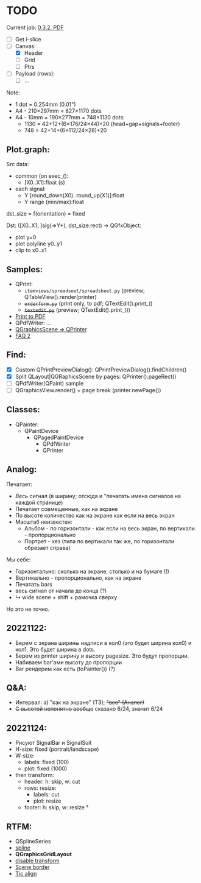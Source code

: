 # TODO

Current job: [0.3.2. PDF](https://github.com/tieugene/iosc.py/issues/191)

- [ ] Get i-slice
- [ ] Canvas:
  + [x] Header
  + [ ] Grid
  + [ ] Ptrs
- [ ] Payload (rows):
  + [ ] &hellip;

Note:
- 1 dot = 0.254mm (0.01")
- A4 - 210×297mm = 827×1170 dots
- A4 - 10mm = 190×277mm = 748×1130 dots:
  + 1130 = 42+12+(6×176/24×44)+20 (head+gap+signals+footer)
  + 748 = 42+14+(6×112/24×28)+20

## Plot.graph:

Src data:
- common (on exec_():
  + \[X0..X1]:float (s)
- each signal:
  + Y [round_down(X0)..round_up(X1)]:float
  + Y range (min/max):float

dst_size = f(orientation) = fixed

Dst: ([X0..X1, ]sig(=>Y*), dst_size:rect) -> QGfxObject:
- plot y=0
- plot polyline y0..y1
- clip to x0..x1

## Samples:
- QPrint:
  - `itemviews/spreadseet/spreadsheet.py` (preview; QTableView().render(printer)
  - ~~`orderform.py`~~ (print only, to pdf; QTextEdit().print_()
  - ~~`textedit.py`~~ (preview; QTextEdit().print_())
- [Print to PDF](https://wiki.qt.io/Exporting_a_document_to_PDF)
- QPdfWriter: &hellip;
- [QGraphicsScene &rArr; QPrinter](https://www.qtcentre.org/threads/47972-Render-QGraphicsScene-to-a-QPrinter-to-export-PDF)
- [FAQ 2](https://stackoverflow.com/questions/35034953/printing-qgraphicsscene-cuts-objects-in-half)

## Find:
- [x] Custom QPrintPreviewDialog(): QPrintPreviewDialog().findChildren()
- [x] Split QLayout|QGRaphicsScene by pages: QPrinter().pageRect()
- [ ] QPdfWriter(QPaint) sample
- [ ] QGraphicsView.render() + page break (printer.newPage())

## Classes:
- QPainter:
  + QPaintDevice
    * QPagedPaintDevice
      - QPdfWriter
      - QPrinter

## Analog:

Печатает:

- _Весь_ сигнал (в ширину; отсюда и "печатать имена сигналов на каждой странице)
- Печатает совмещенные, как на экране
- По высоте количество как на экране как если на весь экран
- Масштаб неизвестен:
  + Альбом - по горизонтали - как если на весь экран, по вертикали - пропорционально
  + Портрет - хез (типа по вертикали так же, по горизонтали обрезает справа)

Мы себе:
- Горизонтально: сколько на экране, столько и на бумаге (!)
- Вертикально - пропорционально, как на экране
- Печатать bars
- весь сигнал от начала до конца (?)
- &rdsh; wide scene + shift + рамочка сверху

Но это не точно.

## 20221122:
- Берем с экрана ширины надписи в кол0 (это будет ширина кол0) и кол1. Это будет ширина в dots.
- Берем из printer ширину и высоту pagesize. Это будут пропорции.  
- Набиваем bar'ами высоту до пропорции
- Bar рендерим как есть (toPainter()) (?)

## Q&A:
- Интервал: a) "как на экране" (ТЗ); ~~"все" (Аналог)~~
- ~~С высотой непонятно вообще~~ сказано 6/24, значит 6/24

## 20221124:
- Рисуют SignalBar и SignalSuit
- H-size: fixed (portrait/landscape)
- W-size:
  + labels: fixed (100)
  + plot: fixed (1000)
- then transform:
  + header: h: skip, w: cut
  + rows: resize:
    + labels: cut
    + plot: resize
  + footer: h: skip, w: resize
&deg;

## RTFM:
- QSplineSeries
- [spline](https://www.toptal.com/c-plus-plus/rounded-corners-bezier-curves-qpainter)
- **QGraphicsGridLayout**
- [disable transform](https://stackoverflow.com/questions/1222914/qgraphicsview-and-qgraphicsitem-don%C2%B4t-scale-item-when-scaling-the-view-rect)
- [Scene border](https://www.qtcentre.org/threads/13814-how-to-enable-borders-in-QGraphicsScene)
- [Tic align](https://www.qtcentre.org/threads/51168-QGraphicsTextItem-center-based-coordinates)
